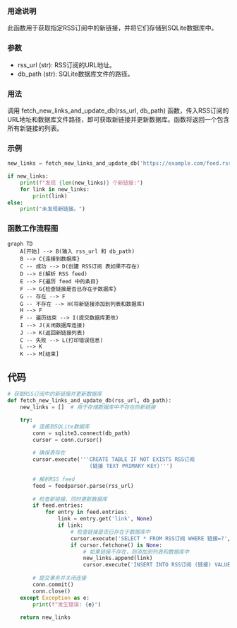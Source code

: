### 用途说明

此函数用于获取指定RSS订阅中的新链接，并将它们存储到SQLite数据库中。

### 参数

* rss_url (str): RSS订阅的URL地址。
* db_path (str): SQLite数据库文件的路径。
### 用法

调用 fetch_new_links_and_update_db(rss_url, db_path) 函数，传入RSS订阅的URL地址和数据库文件路径，即可获取新链接并更新数据库。函数将返回一个包含所有新链接的列表。

### 示例

```python
new_links = fetch_new_links_and_update_db('https://example.com/feed.rss', 'rss_data.db')

if new_links:
    print(f"发现 {len(new_links)} 个新链接:")
    for link in new_links:
        print(link)
else:
    print("未发现新链接。")
```

### 函数工作流程图

```mermaid
graph TD
    A[开始] --> B(输入 rss_url 和 db_path)
    B --> C{连接到数据库}
    C -- 成功 --> D(创建 RSS订阅 表如果不存在)
    D --> E(解析 RSS feed)
    E --> F{遍历 feed 中的条目}
    F --> G{检查链接是否已存在于数据库}
    G -- 存在 --> F
    G -- 不存在 --> H(将新链接添加到列表和数据库)
    H --> F
    F -- 遍历结束 --> I(提交数据库更改)
    I --> J(关闭数据库连接)
    J --> K(返回新链接列表)
    C -- 失败 --> L(打印错误信息)
    L --> K
    K --> M[结束]
```

## 代码

```python
# 获取RSS订阅中的新链接并更新数据库
def fetch_new_links_and_update_db(rss_url, db_path):
    new_links = []  # 用于存储数据库中不存在的新链接

    try:
        # 连接到SQLite数据库
        conn = sqlite3.connect(db_path)
        cursor = conn.cursor()
        
        # 确保表存在
        cursor.execute('''CREATE TABLE IF NOT EXISTS RSS订阅
                          (链接 TEXT PRIMARY KEY)''')
        
        # 解析RSS feed
        feed = feedparser.parse(rss_url)
        
        # 检查新链接，同时更新数据库
        if feed.entries:
            for entry in feed.entries:
                link = entry.get('link', None)
                if link:
                    # 检查链接是否已存在于数据库中
                    cursor.execute('SELECT * FROM RSS订阅 WHERE 链接=?', (link,))
                    if cursor.fetchone() is None:
                        # 如果链接不存在，则添加到列表和数据库中
                        new_links.append(link)
                        cursor.execute('INSERT INTO RSS订阅 (链接) VALUES (?)', (link,))
        
        # 提交事务并关闭连接
        conn.commit()
        conn.close()
    except Exception as e:
        print(f"发生错误: {e}")
    
    return new_links
```

